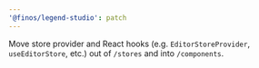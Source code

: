 ```yaml
---
'@finos/legend-studio': patch
---
```


Move store provider and React hooks (e.g. `EditorStoreProvider`, `useEditorStore`, etc.) out of `/stores` and into `/components`.
